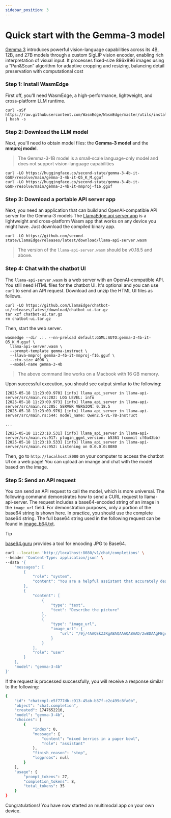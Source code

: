 ```yaml
---
sidebar_position: 3
---
```


# Quick start with the Gemma-3 model

[Gemma 3](https://huggingface.co/Qwen/Qwen2.5-VL-7B-Instruct) introduces powerful vision-language capabilities across its 4B, 12B, and 27B models through a custom SigLIP vision encoder, enabling rich interpretation of visual input. It processes fixed-size 896x896 images using a “Pan&Scan” algorithm for adaptive cropping and resizing, balancing detail preservation with computational cost

### Step 1: Install WasmEdge

First off, you'll need WasmEdge, a high-performance, lightweight, and cross-platform LLM runtime. 

```
curl -sSf https://raw.githubusercontent.com/WasmEdge/WasmEdge/master/utils/install_v2.sh | bash -s
```


### Step 2: Download the LLM model

Next, you'll need to obtain model files: the **Gemma-3 model** and the **mmproj model**.

> The Gemma-3-1B model is a small-scale language-only model and does not support vision-language capabilities 

```
curl -LO https://huggingface.co/second-state/gemma-3-4b-it-GGUF/resolve/main/gemma-3-4b-it-Q5_K_M.gguf
curl -LO https://huggingface.co/second-state/gemma-3-4b-it-GGUF/resolve/main/gemma-3-4b-it-mmproj-f16.gguf
```

### Step 3: Download a portable API server app 

Next, you need an application that can build and OpenAI-compatible API server for the Gemma-3 models
The [LlamaEdge api server app](https://github.com/LlamaEdge/LlamaEdge/tree/main/llama-api-server) is a lightweight and cross-platform Wasm app that works on any device
you might have. Just download the compiled binary app.

```
curl -LO https://github.com/second-state/LlamaEdge/releases/latest/download/llama-api-server.wasm
```

> The version of the `llama-api-server.wasm` should be v0.18.5 and above.

### Step 4: Chat with the chatbot UI 

The `llama-api-server.wasm` is a web server with an OpenAI-compatible API. You still need HTML files for the chatbot UI. It's optional and you can use `curl` to send an API request.
Download and unzip the HTML UI files as follows.

```
curl -LO https://github.com/LlamaEdge/chatbot-ui/releases/latest/download/chatbot-ui.tar.gz
tar xzf chatbot-ui.tar.gz
rm chatbot-ui.tar.gz
```

Then, start the web server.


```
wasmedge --dir .:. --nn-preload default:GGML:AUTO:gemma-3-4b-it-Q5_K_M.gguf \
  llama-api-server.wasm \
  --prompt-template gemma-instruct \
  --llava-mmproj gemma-3-4b-it-mmproj-f16.gguf \
  --ctx-size 4096 \
  --model-name gemma-3-4b
```

> The above command line works on a Macbook with 16 GB memory.

Upon successful execution, you should see output similar to the following:

```
[2025-05-18 11:23:09.970] [info] llama_api_server in llama-api-server/src/main.rs:202: LOG LEVEL: info
[2025-05-18 11:23:09.973] [info] llama_api_server in llama-api-server/src/main.rs:205: SERVER VERSION: 0.18.5
[2025-05-18 11:23:09.976] [info] llama_api_server in llama-api-server/src/main.rs:544: model_name: Qwen2.5-VL-7B-Instruct

...

[2025-05-18 11:23:10.531] [info] llama_api_server in llama-api-server/src/main.rs:917: plugin_ggml_version: b5361 (commit cf0a43bb)
[2025-05-18 11:23:10.533] [info] llama_api_server in llama-api-server/src/main.rs:952: Listening on 0.0.0.0:8080
```

Then, go to `http://localhost:8080` on your computer to access the chatbot UI on a web page! You can upload an imange and chat with the model based on the image.

### Step 5: Send an API request

You can send an API request to call the model, which is more universal. The following command demonstrates how to send a CURL request to llama-api-server. The request includes a base64-encoded string of an image in the `image_url` field. For demonstration purposes, only a portion of the base64 string is shown here. In practice, you should use the complete base64 string. The full base64 string used in the following request can be found in [image_b64.txt](../assets/image_b64.txt).

> [!TIP]
> [base64.guru](https://base64.guru/converter/encode/image/jpg) provides a tool for encoding JPG to Base64.


```bash
curl --location 'http://localhost:8080/v1/chat/completions' \
--header 'Content-Type: application/json' \
--data '{
    "messages": [
        {
            "role": "system",
            "content": "You are a helpful assistant that accurately describes the content of images provided by the user."
        },
        {
            "content": [
                {
                    "type": "text",
                    "text": "Describe the picture"
                },
                {
                    "type": "image_url",
                    "image_url": {
                        "url": "/9j/4AAQSkZJRgABAQAAAQABAAD/2wBDAAgFBgcGBQg......X/VaTer/ALzOU/Lg1XMiLMuR3EWMb77/AHsD/DNTIhXPnmvLmwj"
                    }
                }
            ],
            "role": "user"
        }
    ],
    "model": "gemma-3-4b"
}'
```

If the request is processed successfully, you will receive a response similar to the following:

```bash
{
    "id": "chatcmpl-e5f777db-c913-45ab-b37f-e2c499c8fa0b",
    "object": "chat.completion",
    "created": 1747652210,
    "model": "gemma-3-4b",
    "choices": [
        {
            "index": 0,
            "message": {
                "content": "mixed berries in a paper bowl",
                "role": "assistant"
            },
            "finish_reason": "stop",
            "logprobs": null
        }
    ],
    "usage": {
        "prompt_tokens": 27,
        "completion_tokens": 8,
        "total_tokens": 35
    }
}
```


Congratulations! You have now started an multimodal app on your own device.
